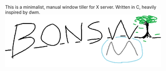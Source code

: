 This is a minimalist, manual window tiller for X server.
Written in C, heavily inspired by dwm.
![a really cool logo](badasslogo.png)
